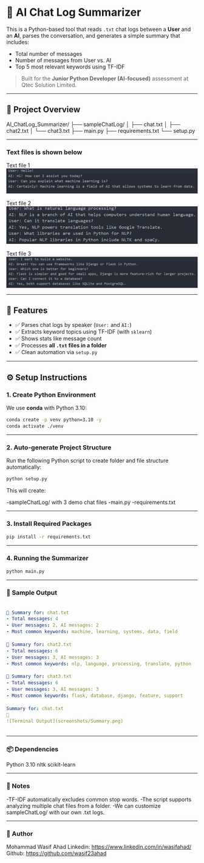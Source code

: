 # 🧠 AI Chat Log Summarizer

This is a Python-based tool that reads `.txt` chat logs between a **User** and an **AI**, parses the conversation, and generates a simple summary that includes:

- Total number of messages
- Number of messages from User vs. AI
- Top 5 most relevant keywords using TF-IDF

> Built for the **Junior Python Developer (AI-focused)** assessment at Qtec Solution Limited.

---

## 📁 Project Overview

AI_ChatLog_Summarizer/
├── sampleChatLog/
│ ├── chat.txt
│ ├── chat2.txt
│ └── chat3.txt
├── main.py
├── requirements.txt
└── setup.py

---
### Text files is shown below
Text file 1
![Alt Text](screenshots/chat.txt.png)

Text file 2
![Alt Text](screenshots/chat2.txt.png)

Text file 3
![Alt Text](screenshots/chat3.txt.png)

---

## 🚀 Features

- ✅ Parses chat logs by speaker (`User:` and `AI:`)
- ✅ Extracts keyword topics using TF-IDF (with `sklearn`)
- ✅ Shows stats like message count
- ✅ Processes **all `.txt` files in a folder**
- ✅ Clean automation via `setup.py`

---

## ⚙️ Setup Instructions

### 1️. Create Python Environment
We use **conda** with Python 3.10:

```bash
conda create -p venv python=3.10 -y
conda activate ./venv
```

---

### 2️. Auto-generate Project Structure
Run the following Python script to create folder and file structure automatically:
```bash
python setup.py

```
This will create:

-sampleChatLog/ with 3 demo chat files
-main.py
-requirements.txt

---

### 3. Install Required Packages

```bash
pip install -r requirements.txt

```
---

### 4. Running the Summarizer
```bash
python main.py
```

---

### 🧪 Sample Output
```yaml

📄 Summary for: chat.txt
- Total messages: 4
- User messages: 2, AI messages: 2
- Most common keywords: machine, learning, systems, data, field

📄 Summary for: chat2.txt
- Total messages: 6
- User messages: 3, AI messages: 3
- Most common keywords: nlp, language, processing, translate, python

📄 Summary for: chat3.txt
- Total messages: 6
- User messages: 3, AI messages: 3
- Most common keywords: flask, database, django, feature, support

Summary for: chat.txt
📄 
![Terminal Output](screenshots/Summary.png)



```
---
 
### 📦 Dependencies
Python 3.10
nltk
scikit-learn 

---

### 📌 Notes
-TF-IDF automatically excludes common stop words.
-The script supports analyzing multiple chat files from a folder.
-We can customize sampleChatLog/ with our own .txt logs.

---

### 📌 Author
Mohammad Wasif Ahad Linkedin: https://www.linkedin.com/in/wasifahad/ Github: https://github.com/wasif23ahad